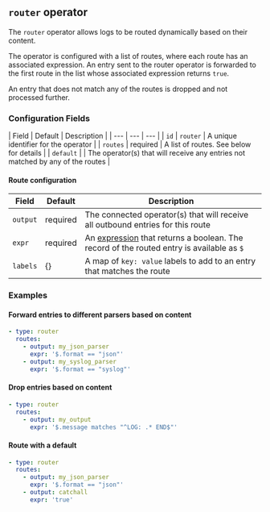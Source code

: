 ## `router` operator

The `router` operator allows logs to be routed dynamically based on their content.

The operator is configured with a list of routes, where each route has an associated expression.
An entry sent to the router operator is forwarded to the first route in the list whose associated
expression returns `true`.

An entry that does not match any of the routes is dropped and not processed further.

### Configuration Fields

| Field     | Default  | Description                                                                    | | ---       | ---      | ---                                                                            |
| `id`      | `router` | A unique identifier for the operator                                           |
| `routes`  | required | A list of routes. See below for details                                        |
| `default` |          | The operator(s) that will receive any entries not matched by any of the routes |

#### Route configuration

| Field    | Default  | Description                                                                                                           |
| ---      | ---      | ---                                                                                                                   |
| `output` | required | The connected operator(s) that will receive all outbound entries for this route                                       |
| `expr`   | required | An [expression](/docs/types/expression.md) that returns a boolean. The record of the routed entry is available as `$` |
| `labels` | {}       | A map of `key: value` labels to add to an entry that matches the route                                                |


### Examples

#### Forward entries to different parsers based on content

```yaml
- type: router
  routes:
    - output: my_json_parser
      expr: '$.format == "json"'
    - output: my_syslog_parser
      expr: '$.format == "syslog"'
```

#### Drop entries based on content

```yaml
- type: router
  routes:
    - output: my_output
      expr: '$.message matches "^LOG: .* END$"'
```

#### Route with a default

```yaml
- type: router
  routes:
    - output: my_json_parser
      expr: '$.format == "json"'
    - output: catchall
      expr: 'true'
```
